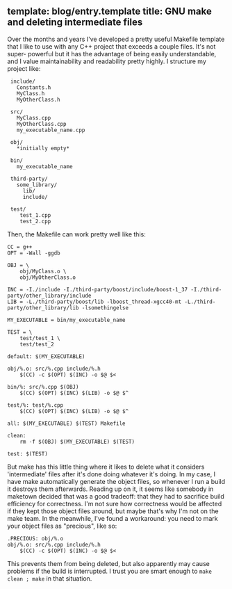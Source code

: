 template: blog/entry.template
title: GNU make and deleting intermediate files
---

Over the months and years I've developed a pretty useful Makefile template that
I like to use with any C++ project that exceeds a couple files. It's not super-
powerful but it has the advantage of being easily understandable, and I value
maintainability and readability pretty highly. I structure my project like:

```
 include/
   Constants.h
   MyClass.h
   MyOtherClass.h

 src/
   MyClass.cpp
   MyOtherClass.cpp
   my_executable_name.cpp

 obj/
   *initially empty*

 bin/
   my_executable_name

 third-party/
   some_library/
     lib/
     include/

 test/
    test_1.cpp
    test_2.cpp
```

Then, the Makefile can work pretty well like this:

```
CC = g++
OPT = -Wall -ggdb

OBJ = \
    obj/MyClass.o \
    obj/MyOtherClass.o

INC = -I./include -I./third-party/boost/include/boost-1_37 -I./third-party/other_library/include
LIB = -L./third-party/boost/lib -lboost_thread-xgcc40-mt -L./third-party/other_library/lib -lsomethingelse

MY_EXECUTABLE = bin/my_executable_name

TEST = \
    test/test_1 \
    test/test_2

default: $(MY_EXECUTABLE)

obj/%.o: src/%.cpp include/%.h
    $(CC) -c $(OPT) $(INC) -o $@ $<

bin/%: src/%.cpp $(OBJ)
    $(CC) $(OPT) $(INC) $(LIB) -o $@ $^

test/%: test/%.cpp
    $(CC) $(OPT) $(INC) $(LIB) -o $@ $^

all: $(MY_EXECUTABLE) $(TEST) Makefile

clean:
    rm -f $(OBJ) $(MY_EXECUTABLE) $(TEST)

test: $(TEST)
```

But make has this little thing where it likes to delete what it considers
'intermediate' files after it's done doing whatever it's doing. In my case, I
have make automatically generate the object files, so whenever I run a build it
destroys them afterwards. Reading up on it, it seems like somebody in maketown
decided that was a good tradeoff: that they had to sacrifice build efficiency
for correctness. I'm not sure how correctness would be affected if they kept
those object files around, but maybe that's why I'm not on the make team. In the
meanwhile, I've found a workaround: you need to mark your object files as
"precious", like so:

```
.PRECIOUS: obj/%.o
obj/%.o: src/%.cpp include/%.h
    $(CC) -c $(OPT) $(INC) -o $@ $<
```

This prevents them from being deleted, but also apparently may cause problems if
the build is interrupted. I trust you are smart enough to `make clean ; make` in
that situation.
